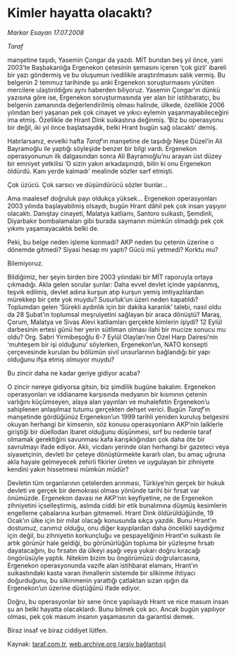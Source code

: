 # Kimler hayatta olacaktı?

*Markar Esayan 17.07.2008*

<div class="yazi"><i>
<p>Taraf</p></i> manşetine taşıdı, Yasemin Çongar da yazdı. MİT bundan beş yıl önce, yani 2003’te Başbakanlığa Ergenekon çetesinin şemasını içeren ‘çok gizli’ ibareli bir yazı göndermiş ve bu oluşumun ivedilikle araştırılmasını salık vermiş. Bu belgenin 2 temmuz tarihinde şu anki Ergenekon soruşturmasını yürüten mercilere ulaştırıldığını aynı haberden biliyoruz. Yasemin Çongar’ın dünkü yazısına göre ise, Ergenekon soruşturmasında yer alan bir istihbaratçı, bu belgenin zamanında değerlendirilmiş olması halinde, ülkede, özellikle 2006 yılından beri yaşanan pek çok cinayet ve yıkıcı eylemin yaşanmayabileceğini ima etmiş. Özellikle de Hrant Dink suikastına değinmiş. ‘Biz bu operasyonu bir değil, iki yıl önce başlatsaydık, belki Hrant bugün sağ olacaktı’ demiş. 
<p>Hatırlarsanız, evvelki hafta <i>Taraf</i>’ın manşetine de taşıdığı Neşe Düzel’in Ali Bayramoğlu ile yaptığı söyleşide benzer bir bilgi vardı. Ergenekon operasyonunun ilk dalgasından sonra Ali Bayramoğlu’nu arayan üst düzey bir emniyet yetkilisi ‘O sizin yakın arkadaşınızdı, bilin ki onu Ergenekon öldürdü. Kanı yerde kalmadı’ mealinde sözler sarf etmişti. </p>
<p>Çok üzücü. Çok sarsıcı ve düşündürücü sözler bunlar...</p>
<p>Ama maalesef doğruluk payı oldukça yüksek... Ergenekon operasyonları 2003 yılında başlayabilmiş olsaydı, bugün Hrant dâhil pek çok insan yaşıyor olacaktı. Danıştay cinayeti, Malatya katliamı, Santoro suikastı, Şemdinli, Diyarbakır bombalamaları gibi burada saymanın mümkün olmadığı pek çok yıkımı yaşamayacaktık belki de.</p>
<p>Peki, bu belge neden işleme konmadı? AKP neden bu çetenin üzerine o dönemde gitmedi? Siyasi hesap mı yaptı? Gücü mü yetmedi? Korktu mu?</p>
<p>Bilemiyoruz.</p>
<p>Bildiğimiz, her şeyin birden bire 2003 yılındaki bir MİT raporuyla ortaya çıkmadığı. Akla gelen sorular şunlar: Daha evvel devlet içinde yapılanmış, teşvik edilmiş, devlet adına kurşun atıp kurşun yemiş imtiyazlılardan mürekkep bir çete yok muydu? Susurluk’un üzeri neden kapatıldı? Toplumdan gelen ‘Sürekli aydınlık için bir dakika karanlık’ talebi, nasıl oldu da 28 Şubat’ın toplumsal meşruiyetini sağlayan bir araca dönüştü? Maraş, Çorum, Malatya ve Sivas Alevi katliamları gerçekte kimlerin işiydi? 12 Eylül darbesinin ertesi günü her yerin sütliman olması ilahi bir mucize sonucu mu oldu? Org. Sabri Yirmibeşoğlu 6-7 Eylül Olayları’nın Özel Harp Dairesi’nin ‘muhteşem bir işi olduğunu’ söylerken, Ergenekon’un, NATO konsepti çerçevesinde kurulan bu bölümün sivil unsurlarının bağlandığı bir yapı olduğunu ifşa etmiş olmuyor muydu?</p>
<p>Bu zincir daha ne kadar geriye gidiyor acaba?</p>
<p>O zincir nereye gidiyorsa gitsin, biz şimdilik bugüne bakalım. Ergenekon operasyonları ve iddianame karşısında medyanın bir kısmının çetenin varlığını küçümseyen, alaya alan yayınları ve muhalefetin Ergenekon’u sahiplenen anlaşılmaz tutumu gerçekten dehşet verici. Bugün <i>Taraf</i>’ın manşetinde gördüğünüz Ergenekon’un 1999 tarihli yeniden kuruluş belgesini okuyan herhangi bir kimsenin, söz konusu operasyonların AKP’nin laiklerle giriştiği bir düellodan ibaret olduğunu düşünmesi, sırf bu nedenle taraf olmamak gerektiğini savunması kafa karışıklığından çok daha öte bir savrulmayı ifade ediyor. Aklı, vicdanı yerinde olan herhangi bir gazeteci veya siyasetçinin, devleti bir çeteye dönüştürmekte kararlı olan, bu amaç uğruna akla hayale gelmeyecek zehirli fikirler üreten ve uygulayan bir zihniyete kendini yakın hissetmesi mümkün müdür? </p>
<p>Devletin tüm organlarının çetelerden arınması, Türkiye’nin gerçek bir hukuk devleti ve gerçek bir demokrasi olması yönünde tarihi bir fırsat var önümüzde. Ergenekon davası ne AKP’nin keyfiyetine, ne de Ergenekon zihniyetini içselleştirmiş, aslında ciddi bir etik bunalımına düşmüş kesimlerin engelleme çabalarına kurban gitmemeli. Hrant Dink öldürüldüğünde, 19 Ocak’ın ülke için bir milat olacağı konusunda sıkça yazdık. Bunu Hrant’ın dostumuz, canımız olduğu, onu diğer kayıplardan daha öncelikli saydığımız için değil, bu zihniyetin korkunçluğu ve pespayeliğinin Hrant’ın suikastı ile artık görünür hale geldiği, bu görünürlüğün topluma bir yüzleşme fırsatı dayatacağını, bu fırsatın da ülkeyi aşağı veya yukarı doğru kıracağı öngörüsüyle yaptık. Nitekim bizim bu öngörümüzü doğrularcasına, Ergenekon operasyonunda vazife alan istihbarat elamanı, Hrant’ın suikastındaki kasta varan ihmallerin sistemde bir silkinme ihtiyacı doğurduğunu, bu silkinmenin yarattığı çatlaktan sızan ışığın da Ergenekon’un üzerine düştüğünü ifade ediyor.</p>
<p>Doğru, bu operasyonlar bir sene önce yapılsaydı Hrant ve nice masum insan şu an belki hayatta olacaklardı. Bunu bilmek çok acı. Ancak bugün yapılıyor olması, pek çok masum insanın yaşamasının da garantisi demek.</p>
<p>Biraz insaf ve biraz ciddiyet lütfen.</p>
<p></p></div>

Kaynak: [taraf.com.tr](m), [web.archive.org (arşiv bağlantısı)](http://web.archive.org/web/20101201034505/http://taraf.com.tr/markar-esayan/makale-kimler-hayatta-olacakti.htm)
